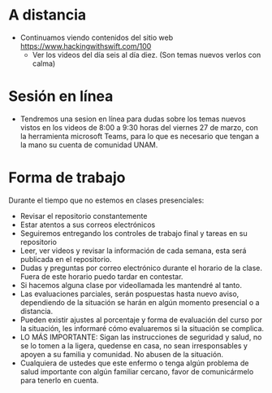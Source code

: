 # A distancia
- Continuamos viendo contenidos del sitio web https://www.hackingwithswift.com/100
  - Ver los videos del día seis  al día diez. (Son temas nuevos verlos con calma)
  
# Sesión en línea
- Tendremos una sesion en línea para dudas sobre los temas nuevos vistos en los videos de 8:00 a 9:30 horas del viernes 27 de marzo, con la herramienta microsoft Teams, para lo que es necesario que tengan a la mano su cuenta de comunidad UNAM.

# Forma de trabajo
Durante el tiempo que no estemos en clases presenciales:
- Revisar el repositorio constantemente
- Estar atentos a sus correos electrónicos
- Seguiremos entregando los controles de trabajo final y tareas en su repositorio
- Leer, ver videos y revisar la información de cada semana, esta será publicada en el repositorio.
- Dudas y preguntas por correo electrónico durante el horario de la clase. Fuera de este horario puedo tardar en contestar.
- Si hacemos alguna clase por videollamada les mantendré al tanto.
- Las evaluaciones parciales, serán pospuestas hasta nuevo aviso, dependiendo de la situación se harán en algún momento presencial o a distancia.
- Pueden existir ajustes al porcentaje y forma de evaluación del curso por la situación, les informaré cómo evaluaremos si la situación se complica.
- LO MÁS IMPORTANTE: Sigan las instrucciones de seguridad y salud, no se lo tomen a la ligera, quedense en casa, no sean irresponsables y apoyen a su familia y comunidad. No abusen de la situación.
- Cualquiera de ustedes que este enfermo o tenga algún problema de salud importante con algún familiar cercano, favor de comunicármelo para tenerlo en cuenta.
